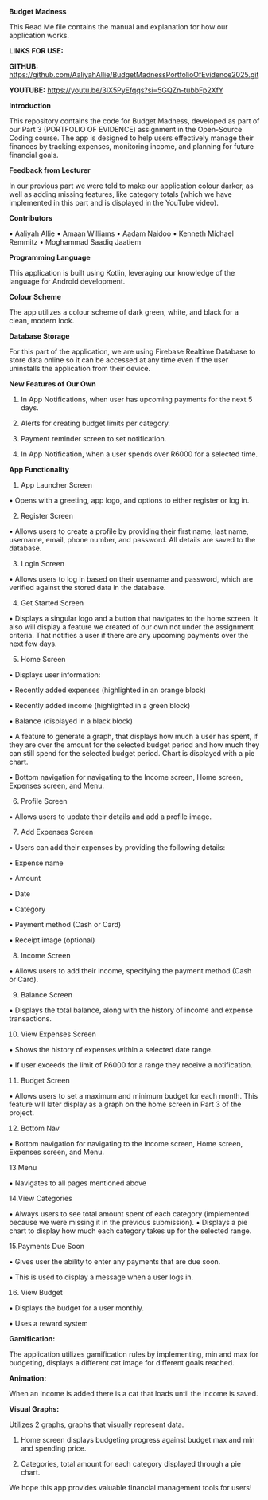 **Budget Madness**

This Read Me file contains the manual and explanation for how our application works.

**LINKS FOR USE:**

**GITHUB:**
https://github.com/AaliyahAllie/BudgetMadnessPortfolioOfEvidence2025.git

**YOUTUBE:**
https://youtu.be/3lX5PyEfqqs?si=5GQZn-tubbFp2XfY


**Introduction**

This repository contains the code for Budget Madness, developed as part of our Part 3 (PORTFOLIO OF EVIDENCE) assignment in the Open-Source Coding course.
The app is designed to help users effectively manage their finances by tracking expenses, monitoring income, and planning for future financial goals.

**Feedback from Lecturer**

In our previous part we were told to make our application colour darker, as well as adding missing features,
like category totals (which we have implemented in this part and is displayed in the YouTube video).

**Contributors**

•	Aaliyah Allie
•	Amaan Williams
•	Aadam Naidoo
•	Kenneth Michael Remmitz
•	Moghammad Saadiq Jaatiem

**Programming Language**

This application is built using Kotlin, leveraging our knowledge of the language for Android development.

**Colour Scheme**

The app utilizes a colour scheme of dark green, white, and black for a clean, modern look.

**Database Storage**

For this part of the application, we are using Firebase Realtime Database to store data online so it can be accessed at 
any time even if the user uninstalls the application from their device. 

**New Features of Our Own**

1.	In App Notifications, when user has upcoming payments for the next 5 days.

2.	Alerts for creating budget limits per category.

3.	Payment reminder screen to set notification.

4.	In App Notification, when a user spends over R6000 for a selected time.

**App Functionality**

1. App Launcher Screen

•	Opens with a greeting, app logo, and options to either register or log in.

2. Register Screen

•	Allows users to create a profile by providing their first name, last name, username, email, phone number, and password. All details are saved to the database.

3. Login Screen

•	Allows users to log in based on their username and password, which are verified against the stored data in the database.

4. Get Started Screen

•	Displays a singular logo and a button that navigates to the home screen. It also will display a feature we created of our own not under the assignment criteria. That notifies a user if there are any upcoming payments over the next few days.

5. Home Screen

•	Displays user information:

•	Recently added expenses (highlighted in an orange block)

•	Recently added income (highlighted in a green block)

•	Balance (displayed in a black block)

•	A feature to generate a graph, that displays how much a user has spent, if they are over the amount for the selected budget period and how much they can still spend for the selected budget period. Chart is displayed with a pie chart.

•	Bottom navigation for navigating to the Income screen, Home screen, Expenses screen, and Menu.

6. Profile Screen

•	Allows users to update their details and add a profile image.

7. Add Expenses Screen

•	Users can add their expenses by providing the following details:

•	Expense name

•	Amount

•	Date

•	Category

•	Payment method (Cash or Card)

•	Receipt image (optional)

8. Income Screen

•	Allows users to add their income, specifying the payment method (Cash or Card).

9. Balance Screen

•	Displays the total balance, along with the history of income and expense transactions.

10. View Expenses Screen

•	Shows the history of expenses within a selected date range.

•	If user exceeds the limit of R6000 for a range they receive a notification.

11. Budget Screen

•	Allows users to set a maximum and minimum budget for each month. This feature will later display as a graph on the home screen in Part 3 of the project.

12. Bottom Nav

•	Bottom navigation for navigating to the Income screen, Home screen, Expenses screen, and Menu.

13.Menu

•	Navigates to all pages mentioned above

14.View Categories

•	Always users to see total amount spent of each category (implemented because we were missing it in the previous submission).
•	Displays a pie chart to display how much each category takes up for the selected range.

15.Payments Due Soon

•	Gives user the ability to enter any payments that are due soon.

•	This is used to display a message when a user logs in.

16. View Budget 

•	Displays the budget for a user monthly.

•	Uses a reward system

**Gamification:**

The application utilizes gamification rules by implementing, min and max for budgeting, displays a different cat image for different goals reached.

**Animation:**

When an income is added there is a cat that loads until the income is saved.

**Visual Graphs:**

Utilizes 2 graphs, graphs that visually represent data.

1.	Home screen displays budgeting progress against budget max and min and spending price.

2.	Categories, total amount for each category displayed through a pie chart.

We hope this app provides valuable financial management tools for users!




